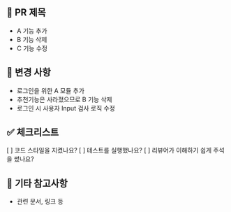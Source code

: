 ## 📌 PR 제목

- A 기능 추가
- B 기능 삭제
- C 기능 수정

## 🧩 변경 사항

- 로그인을 위한 A 모듈 추가
- 추천기능은 사라졌으므로 B 기능 삭제
- 로그인 시 사용자 Input 검사 로직 수정

## ✅ 체크리스트

[ ] 코드 스타일을 지켰나요?
[ ] 테스트를 실행했나요?
[ ] 리뷰어가 이해하기 쉽게 주석을 썼나요?

## 💬 기타 참고사항

- 관련 문서, 링크 등

